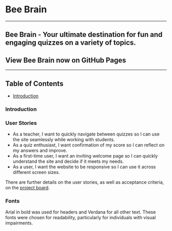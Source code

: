 # Bee Brain

---

## Bee Brain - Your ultimate destination for fun and engaging quizzes on a variety of topics.

## View Bee Brain now on GitHub Pages

---

## Table of Contents

-   [Introduction](#introduction)

### Introduction

### User Stories

-   As a teacher, I want to quickly navigate between quizzes so I can use the site seamlessly while working with students.
-   As a quiz enthusiast, I want confirmation of my score so I can reflect on my answers and improve.
-   As a first-time user, I want an inviting welcome page so I can quickly understand the site and decide if it meets my needs.
-   As a user, I want the website to be responsive so I can use it across different screen sizes.

There are further details on the user stories, as well as acceptance criteria, on the [project board](https://github.com/users/nanamontford/projects/4).

### Fonts

Arial in bold was used for headers and Verdana for all other text. These fonts were chosen for readability, particularly for individuals with visual impairments.
